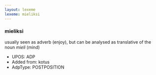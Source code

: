 ```yaml
---
layout: lexeme
lexeme: mieliksi
---
```


###  mieliksi

usually seen as adverb (enjoy), but can be analysed as translative of the noun *mieli* (mind)
* UPOS:  ADP
* Added from:  kotus
* AdpType:  POSTPOSITION

